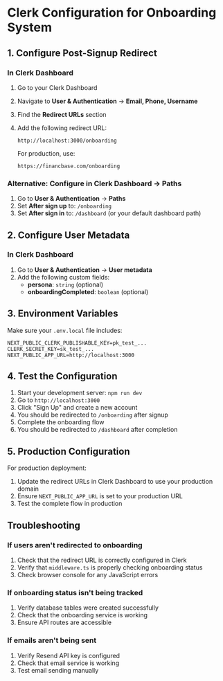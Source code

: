 # Clerk Configuration for Onboarding System

## 1. Configure Post-Signup Redirect

### In Clerk Dashboard

1. Go to your Clerk Dashboard
2. Navigate to **User & Authentication** → **Email, Phone, Username**
3. Find the **Redirect URLs** section
4. Add the following redirect URL:

   ```url
   http://localhost:3000/onboarding
   ```

   For production, use:

   ```url
   https://financbase.com/onboarding
   ```

### Alternative: Configure in Clerk Dashboard → Paths

1. Go to **User & Authentication** → **Paths**
2. Set **After sign up** to: `/onboarding`
3. Set **After sign in** to: `/dashboard` (or your default dashboard path)

## 2. Configure User Metadata

### In Clerk Dashboard

1. Go to **User & Authentication** → **User metadata**
2. Add the following custom fields:
   - **persona**: `string` (optional)
   - **onboardingCompleted**: `boolean` (optional)

## 3. Environment Variables

Make sure your `.env.local` file includes:

```env
NEXT_PUBLIC_CLERK_PUBLISHABLE_KEY=pk_test_...
CLERK_SECRET_KEY=sk_test_...
NEXT_PUBLIC_APP_URL=http://localhost:3000
```

## 4. Test the Configuration

1. Start your development server: `npm run dev`
2. Go to `http://localhost:3000`
3. Click "Sign Up" and create a new account
4. You should be redirected to `/onboarding` after signup
5. Complete the onboarding flow
6. You should be redirected to `/dashboard` after completion

## 5. Production Configuration

For production deployment:

1. Update the redirect URLs in Clerk Dashboard to use your production domain
2. Ensure `NEXT_PUBLIC_APP_URL` is set to your production URL
3. Test the complete flow in production

## Troubleshooting

### If users aren't redirected to onboarding

1. Check that the redirect URL is correctly configured in Clerk
2. Verify that `middleware.ts` is properly checking onboarding status
3. Check browser console for any JavaScript errors

### If onboarding status isn't being tracked

1. Verify database tables were created successfully
2. Check that the onboarding service is working
3. Ensure API routes are accessible

### If emails aren't being sent

1. Verify Resend API key is configured
2. Check that email service is working
3. Test email sending manually
